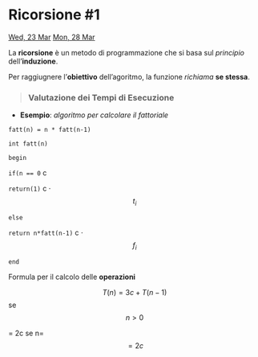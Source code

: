 # Ricorsione #1

[Wed, 23 Mar](day://2022.03.23) [Mon, 28 Mar](day://2022.03.28)

La **ricorsione** è un metodo di programmazione che si basa sul *principio* dell’**induzione**.

Per raggiugnere l’**obiettivo** dell’agoritmo, la funzione *richiama* **se stessa**.

> ### Valutazione dei Tempi di Esecuzione

+ **Esempio**: *algoritmo per calcolare il fattoriale*

`fatt(n) = n * fatt(n-1)`

`int fatt(n)`

`begin`

`if(n == 0`                   c

`return(1)`                c ⋅ $$t_i$$

`else`

`return n*fatt(n-1)`        c ⋅ $$f_i$$

`end`

Formula per il calcolo delle **operazioni**

$$T(n) = 3c + T(n-1)$$ se $$n > 0$$

= 2c se n=$$= 2c$$

